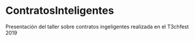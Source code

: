 # ContratosInteligentes
Presentación del taller sobre contratos ingeligentes realizada en el T3chfest 2019
